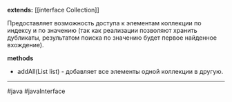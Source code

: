 **extends:** [[interface Collection]]

Предоставляет возможность доступа к элементам коллекции по индексу и по значению (так как реализации позволяют хранить дубликаты, результатом поиска по значению будет первое найденное вхождение).

**methods**
- addAll(List list) - добавляет все элементы одной коллекции в другую.

---
#java #javaInterface